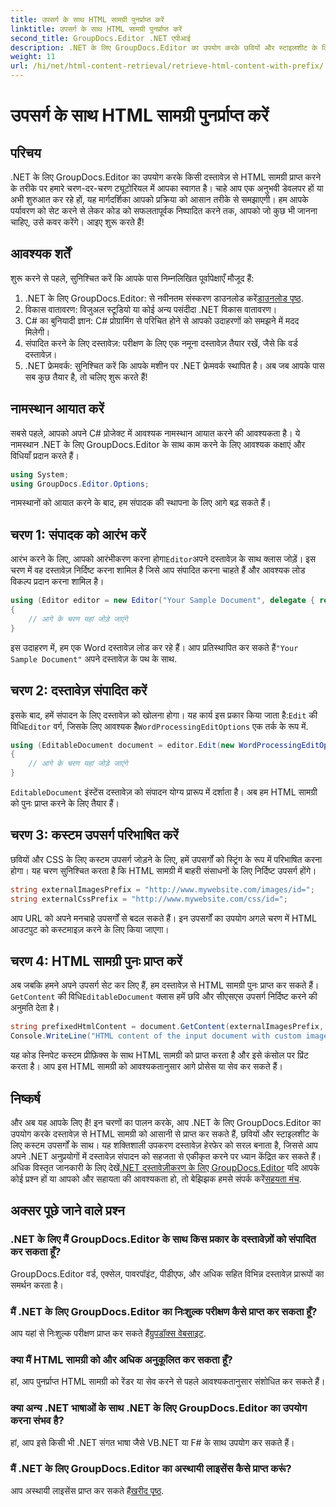 ```yaml
---
title: उपसर्ग के साथ HTML सामग्री पुनर्प्राप्त करें
linktitle: उपसर्ग के साथ HTML सामग्री पुनर्प्राप्त करें
second_title: GroupDocs.Editor .NET एपीआई
description: .NET के लिए GroupDocs.Editor का उपयोग करके छवियों और स्टाइलशीट के लिए कस्टम उपसर्गों के साथ दस्तावेज़ों से HTML सामग्री प्राप्त करना सीखें। चरण-दर-चरण मार्गदर्शिका शामिल है।
weight: 11
url: /hi/net/html-content-retrieval/retrieve-html-content-with-prefix/
---
```


# उपसर्ग के साथ HTML सामग्री पुनर्प्राप्त करें

## परिचय
.NET के लिए GroupDocs.Editor का उपयोग करके किसी दस्तावेज़ से HTML सामग्री प्राप्त करने के तरीके पर हमारे चरण-दर-चरण ट्यूटोरियल में आपका स्वागत है। चाहे आप एक अनुभवी डेवलपर हों या अभी शुरुआत कर रहे हों, यह मार्गदर्शिका आपको प्रक्रिया को आसान तरीके से समझाएगी। हम आपके पर्यावरण को सेट करने से लेकर कोड को सफलतापूर्वक निष्पादित करने तक, आपको जो कुछ भी जानना चाहिए, उसे कवर करेंगे। आइए शुरू करते हैं!
## आवश्यक शर्तें
शुरू करने से पहले, सुनिश्चित करें कि आपके पास निम्नलिखित पूर्वापेक्षाएँ मौजूद हैं:
1.  .NET के लिए GroupDocs.Editor: से नवीनतम संस्करण डाउनलोड करें[डाउनलोड पृष्ठ](https://releases.groupdocs.com/editor/net/).
2. विकास वातावरण: विजुअल स्टूडियो या कोई अन्य पसंदीदा .NET विकास वातावरण।
3. C# का बुनियादी ज्ञान: C# प्रोग्रामिंग से परिचित होने से आपको उदाहरणों को समझने में मदद मिलेगी।
4. संपादित करने के लिए दस्तावेज़: परीक्षण के लिए एक नमूना दस्तावेज़ तैयार रखें, जैसे कि वर्ड दस्तावेज़।
5. .NET फ्रेमवर्क: सुनिश्चित करें कि आपके मशीन पर .NET फ्रेमवर्क स्थापित है।
अब जब आपके पास सब कुछ तैयार है, तो चलिए शुरू करते हैं!
## नामस्थान आयात करें
सबसे पहले, आपको अपने C# प्रोजेक्ट में आवश्यक नामस्थान आयात करने की आवश्यकता है। ये नामस्थान .NET के लिए GroupDocs.Editor के साथ काम करने के लिए आवश्यक कक्षाएं और विधियाँ प्रदान करते हैं।
```csharp
using System;
using GroupDocs.Editor.Options;
```
नामस्थानों को आयात करने के बाद, हम संपादक की स्थापना के लिए आगे बढ़ सकते हैं।
## चरण 1: संपादक को आरंभ करें
 आरंभ करने के लिए, आपको आरंभीकरण करना होगा`Editor`अपने दस्तावेज़ के साथ क्लास जोड़ें। इस चरण में वह दस्तावेज़ निर्दिष्ट करना शामिल है जिसे आप संपादित करना चाहते हैं और आवश्यक लोड विकल्प प्रदान करना शामिल है।
```csharp
using (Editor editor = new Editor("Your Sample Document", delegate { return new WordProcessingLoadOptions(); }))
{
    // आगे के चरण यहां जोड़े जाएंगे
}
```
 इस उदाहरण में, हम एक Word दस्तावेज़ लोड कर रहे हैं। आप प्रतिस्थापित कर सकते हैं`"Your Sample Document"` अपने दस्तावेज़ के पथ के साथ.
## चरण 2: दस्तावेज़ संपादित करें
 इसके बाद, हमें संपादन के लिए दस्तावेज़ को खोलना होगा। यह कार्य इस प्रकार किया जाता है:`Edit` की विधि`Editor` वर्ग, जिसके लिए आवश्यक है`WordProcessingEditOptions` एक तर्क के रूप में.
```csharp
using (EditableDocument document = editor.Edit(new WordProcessingEditOptions()))
{
    // आगे के चरण यहां जोड़े जाएंगे
}
```
`EditableDocument` इंस्टेंस दस्तावेज़ को संपादन योग्य प्रारूप में दर्शाता है। अब हम HTML सामग्री को पुनः प्राप्त करने के लिए तैयार हैं।
## चरण 3: कस्टम उपसर्ग परिभाषित करें
छवियों और CSS के लिए कस्टम उपसर्ग जोड़ने के लिए, हमें उपसर्गों को स्ट्रिंग के रूप में परिभाषित करना होगा। यह चरण सुनिश्चित करता है कि HTML सामग्री में बाहरी संसाधनों के लिए निर्दिष्ट उपसर्ग होंगे।
```csharp
string externalImagesPrefix = "http://www.mywebsite.com/images/id=";
string externalCssPrefix = "http://www.mywebsite.com/css/id=";
```
आप URL को अपने मनचाहे उपसर्गों से बदल सकते हैं। इन उपसर्गों का उपयोग अगले चरण में HTML आउटपुट को कस्टमाइज़ करने के लिए किया जाएगा।
## चरण 4: HTML सामग्री पुनः प्राप्त करें
अब जबकि हमने अपने उपसर्ग सेट कर लिए हैं, हम दस्तावेज़ से HTML सामग्री पुनः प्राप्त कर सकते हैं।`GetContent` की विधि`EditableDocument` क्लास हमें छवि और सीएसएस उपसर्ग निर्दिष्ट करने की अनुमति देता है।
```csharp
string prefixedHtmlContent = document.GetContent(externalImagesPrefix, externalCssPrefix);
Console.WriteLine("HTML content of the input document with custom image and stylesheet prefixes: {0}", prefixedHtmlContent);
```
यह कोड स्निपेट कस्टम प्रीफ़िक्स के साथ HTML सामग्री को प्राप्त करता है और इसे कंसोल पर प्रिंट करता है। आप इस HTML सामग्री को आवश्यकतानुसार आगे प्रोसेस या सेव कर सकते हैं।
## निष्कर्ष
और अब यह आपके लिए है! इन चरणों का पालन करके, आप .NET के लिए GroupDocs.Editor का उपयोग करके दस्तावेज़ से HTML सामग्री को आसानी से प्राप्त कर सकते हैं, छवियों और स्टाइलशीट के लिए कस्टम उपसर्गों के साथ। यह शक्तिशाली उपकरण दस्तावेज़ हेरफेर को सरल बनाता है, जिससे आप अपने .NET अनुप्रयोगों में दस्तावेज़ संपादन को सहजता से एकीकृत करने पर ध्यान केंद्रित कर सकते हैं।
 अधिक विस्तृत जानकारी के लिए देखें[.NET दस्तावेज़ीकरण के लिए GroupDocs.Editor](https://tutorials.groupdocs.com/editor/net/) यदि आपके कोई प्रश्न हों या आपको और सहायता की आवश्यकता हो, तो बेझिझक हमसे संपर्क करें[सहयता मंच](https://forum.groupdocs.com/c/editor/20).
## अक्सर पूछे जाने वाले प्रश्न
### .NET के लिए मैं GroupDocs.Editor के साथ किस प्रकार के दस्तावेज़ों को संपादित कर सकता हूँ?
GroupDocs.Editor वर्ड, एक्सेल, पावरपॉइंट, पीडीएफ, और अधिक सहित विभिन्न दस्तावेज़ प्रारूपों का समर्थन करता है।
### मैं .NET के लिए GroupDocs.Editor का निःशुल्क परीक्षण कैसे प्राप्त कर सकता हूँ?
 आप यहां से निःशुल्क परीक्षण प्राप्त कर सकते हैं[ग्रुपडॉक्स वेबसाइट](https://releases.groupdocs.com/).
### क्या मैं HTML सामग्री को और अधिक अनुकूलित कर सकता हूँ?
हां, आप पुनर्प्राप्त HTML सामग्री को रेंडर या सेव करने से पहले आवश्यकतानुसार संशोधित कर सकते हैं।
### क्या अन्य .NET भाषाओं के साथ .NET के लिए GroupDocs.Editor का उपयोग करना संभव है?
हां, आप इसे किसी भी .NET संगत भाषा जैसे VB.NET या F# के साथ उपयोग कर सकते हैं।
### मैं .NET के लिए GroupDocs.Editor का अस्थायी लाइसेंस कैसे प्राप्त करूं?
 आप अस्थायी लाइसेंस प्राप्त कर सकते हैं[खरीद पृष्ठ](https://purchase.groupdocs.com/temporary-license/).